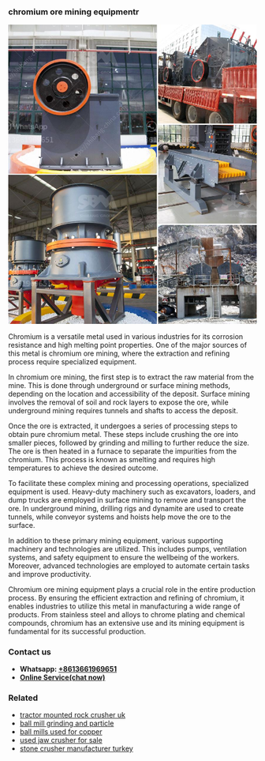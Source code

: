 <h3>chromium ore mining equipmentr</h3><img src='1706755556.jpg' alt=''><p>Chromium is a versatile metal used in various industries for its corrosion resistance and high melting point properties. One of the major sources of this metal is chromium ore mining, where the extraction and refining process require specialized equipment.</p><p>In chromium ore mining, the first step is to extract the raw material from the mine. This is done through underground or surface mining methods, depending on the location and accessibility of the deposit. Surface mining involves the removal of soil and rock layers to expose the ore, while underground mining requires tunnels and shafts to access the deposit.</p><p>Once the ore is extracted, it undergoes a series of processing steps to obtain pure chromium metal. These steps include crushing the ore into smaller pieces, followed by grinding and milling to further reduce the size. The ore is then heated in a furnace to separate the impurities from the chromium. This process is known as smelting and requires high temperatures to achieve the desired outcome.</p><p>To facilitate these complex mining and processing operations, specialized equipment is used. Heavy-duty machinery such as excavators, loaders, and dump trucks are employed in surface mining to remove and transport the ore. In underground mining, drilling rigs and dynamite are used to create tunnels, while conveyor systems and hoists help move the ore to the surface.</p><p>In addition to these primary mining equipment, various supporting machinery and technologies are utilized. This includes pumps, ventilation systems, and safety equipment to ensure the wellbeing of the workers. Moreover, advanced technologies are employed to automate certain tasks and improve productivity.</p><p>Chromium ore mining equipment plays a crucial role in the entire production process. By ensuring the efficient extraction and refining of chromium, it enables industries to utilize this metal in manufacturing a wide range of products. From stainless steel and alloys to chrome plating and chemical compounds, chromium has an extensive use and its mining equipment is fundamental for its successful production.</p><h3>Contact us</h3><ul><li><strong>Whatsapp:&nbsp;<a href="https://wa.me/8613661969651">+8613661969651</a></strong></li><li><a href="https://swt.shibang-china.com/?git&amp;zhl&amp;chromium ore mining equipmentr"><strong>Online Service(chat now)</strong></a></li></ul><h3>Related</h3><ul><li><a href='tractor mounted rock crusher uk.md'>tractor mounted rock crusher uk</a></li><li><a href='ball mill grinding and particle.md'>ball mill grinding and particle</a></li><li><a href='ball mills used for copper.md'>ball mills used for copper</a></li><li><a href='used jaw crusher for sale.md'>used jaw crusher for sale</a></li><li><a href='stone crusher manufacturer turkey.md'>stone crusher manufacturer turkey</a></li></ul>